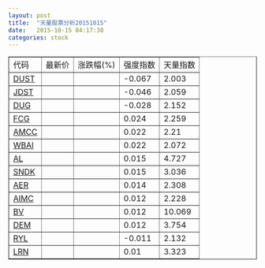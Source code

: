 ```yaml
---
layout: post
title:  "天量股票分析20151015"
date:   2015-10-15 04:17:38
categories: stock
---
```

<script type="text/javascript">
var stockList = []
stockList.push('gb_dust');
stockList.push('gb_jdst');
stockList.push('gb_dug');
stockList.push('gb_fcg');
stockList.push('gb_amcc');
stockList.push('gb_wbai');
stockList.push('gb_al');
stockList.push('gb_sndk');
stockList.push('gb_aer');
stockList.push('gb_aimc');
stockList.push('gb_bv');
stockList.push('gb_dem');
stockList.push('gb_ryl');
stockList.push('gb_lrn');
</script>

<table border="1">
 <tr>
  <td>代码</td>
  <td>最新价</td>
  <td>涨跌幅(%)</td>
 <td>强度指数</td>
 <td>天量指数</td>
</tr>
  <tr id="dust"><td><a href="http://stock.finance.sina.com.cn/usstock/quotes/DUST.html" target="_blank">DUST</a></td><td></td><td></td><td>-0.067</td><td>2.003</td></tr>
  <tr id="jdst"><td><a href="http://stock.finance.sina.com.cn/usstock/quotes/JDST.html" target="_blank">JDST</a></td><td></td><td></td><td>-0.046</td><td>2.059</td></tr>
  <tr id="dug"><td><a href="http://stock.finance.sina.com.cn/usstock/quotes/DUG.html" target="_blank">DUG</a></td><td></td><td></td><td>-0.028</td><td>2.152</td></tr>
  <tr id="fcg"><td><a href="http://stock.finance.sina.com.cn/usstock/quotes/FCG.html" target="_blank">FCG</a></td><td></td><td></td><td>0.024</td><td>2.259</td></tr>
  <tr id="amcc"><td><a href="http://stock.finance.sina.com.cn/usstock/quotes/AMCC.html" target="_blank">AMCC</a></td><td></td><td></td><td>0.022</td><td>2.21</td></tr>
  <tr id="wbai"><td><a href="http://stock.finance.sina.com.cn/usstock/quotes/WBAI.html" target="_blank">WBAI</a></td><td></td><td></td><td>0.022</td><td>2.072</td></tr>
  <tr id="al"><td><a href="http://stock.finance.sina.com.cn/usstock/quotes/AL.html" target="_blank">AL</a></td><td></td><td></td><td>0.015</td><td>4.727</td></tr>
  <tr id="sndk"><td><a href="http://stock.finance.sina.com.cn/usstock/quotes/SNDK.html" target="_blank">SNDK</a></td><td></td><td></td><td>0.015</td><td>3.036</td></tr>
  <tr id="aer"><td><a href="http://stock.finance.sina.com.cn/usstock/quotes/AER.html" target="_blank">AER</a></td><td></td><td></td><td>0.014</td><td>2.308</td></tr>
  <tr id="aimc"><td><a href="http://stock.finance.sina.com.cn/usstock/quotes/AIMC.html" target="_blank">AIMC</a></td><td></td><td></td><td>0.012</td><td>2.228</td></tr>
  <tr id="bv"><td><a href="http://stock.finance.sina.com.cn/usstock/quotes/BV.html" target="_blank">BV</a></td><td></td><td></td><td>0.012</td><td>10.069</td></tr>
  <tr id="dem"><td><a href="http://stock.finance.sina.com.cn/usstock/quotes/DEM.html" target="_blank">DEM</a></td><td></td><td></td><td>0.012</td><td>3.754</td></tr>
  <tr id="ryl"><td><a href="http://stock.finance.sina.com.cn/usstock/quotes/RYL.html" target="_blank">RYL</a></td><td></td><td></td><td>-0.011</td><td>2.132</td></tr>
  <tr id="lrn"><td><a href="http://stock.finance.sina.com.cn/usstock/quotes/LRN.html" target="_blank">LRN</a></td><td></td><td></td><td>0.01</td><td>3.323</td></tr>
</table>
